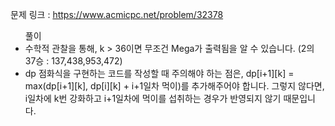 문제 링크 : https://www.acmicpc.net/problem/32378

<ul> 풀이
  <li>수학적 관찰을 통해, k > 36이면 무조건 Mega가 출력됨을 알 수 있습니다. (2의 37승 : 137,438,953,472)</li>
  <li>dp 점화식을 구현하는 코드를 작성할 때 주의해야 하는 점은, dp[i+1][k] = max(dp[i+1][k], dp[i][k] + i+1일차 먹이)를 추가해주어야 합니다. 그렇지 않다면, i일차에 k번 강화하고 i+1일차에 먹이를 섭취하는 경우가 반영되지 않기 때문입니다.</li>
</ul>
